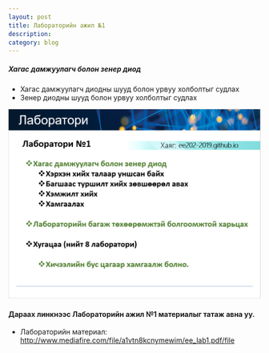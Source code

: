 ```yaml
---
layout: post
title: Лабораторийн ажил №1
description: 
category: blog
---
```


##### *Хагас дамжуулагч болон зенер диод*
<ul>
    <li>Хагас дамжуулагч диодны шууд болон урвуу холболтыг судлах</li>
    <li>Зенер диодны шууд болон урвуу холболтыг судлах</li>
</ul>


![lab_ee202_1](/images/lab1/lab_ee202_1.PNG)

#### Дараах линкнээс Лабораторийн ажил №1 материалыг татаж авна уу.

* Лабораторийн материал: http://www.mediafire.com/file/a1vtn8kcnymewim/ee_lab1.pdf/file